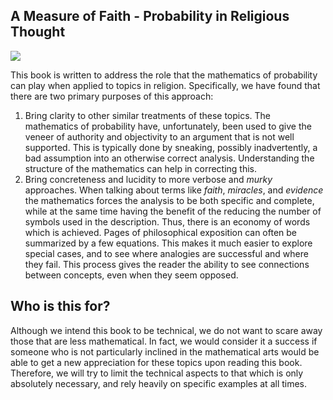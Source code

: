## A Measure of Faith - Probability in Religious Thought

![](https://github.com/bblais/A-Measure-Of-Faith/blob/master/imgages/cover_draft2_small.png)

This book is written to address the role that the mathematics of probability can play when applied to topics in religion.  Specifically, we have found that there are two primary purposes of this approach:

1. Bring clarity to other similar treatments of these topics.  The mathematics of probability have, unfortunately, been used to give the veneer of authority and objectivity to an argument that is not well supported.  This is typically done by sneaking, possibly inadvertently, a bad assumption into an otherwise correct analysis.  Understanding the structure of the mathematics can help in correcting this.
2. Bring concreteness and lucidity to more verbose and *murky* approaches.  When talking about terms like *faith*, *miracles*, and *evidence* the mathematics forces the analysis to be both specific and complete, while at the same time having the benefit of the reducing the number of symbols used in the description.  Thus, there is an economy of words which is achieved.  Pages of philosophical exposition can often be summarized by a few equations.  This makes it much easier to explore special cases, and to see where analogies are successful and where they fail.  This process gives the reader the ability to see connections between concepts, even when they seem opposed.

## Who is this for?

Although we intend this book to be technical, we do not want to scare away those that are less mathematical.  In fact, we would consider it a success if someone who is not particularly inclined in the mathematical arts would be able to get a new appreciation for these topics upon reading this book.  Therefore, we will try to limit the technical aspects to that which is only absolutely necessary, and rely heavily on specific examples at all times.

